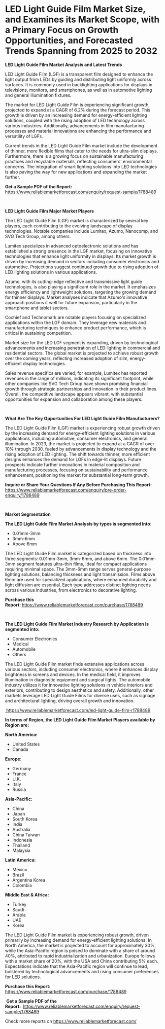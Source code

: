 <p><h1>LED Light Guide Film Market Size, and Examines its Market Scope, with a Primary Focus on Growth Opportunities, and Forecasted Trends Spanning from 2025 to 2032</h1></p><p><strong>LED Light Guide Film Market Analysis and Latest Trends</strong></p>
<p><p>LED Light Guide Film (LGF) is a transparent film designed to enhance the light output from LEDs by guiding and distributing light uniformly across surfaces. It is commonly used in backlighting applications for displays in televisions, monitors, and smartphones, as well as in automotive lighting and general illumination fixtures. </p><p>The market for LED Light Guide Film is experiencing significant growth, projected to expand at a CAGR of 6.2% during the forecast period. This growth is driven by an increasing demand for energy-efficient lighting solutions, coupled with the rising adoption of LED technology across various industries. Additionally, advancements in film manufacturing processes and material innovations are enhancing the performance and versatility of LGFs. </p><p>Current trends in the LED Light Guide Film market include the development of thinner, more flexible films that cater to the needs for ultra-slim displays. Furthermore, there is a growing focus on sustainable manufacturing practices and recyclable materials, reflecting consumers' environmental concerns. The integration of smart lighting solutions into LED technologies is also paving the way for new applications and expanding the market further.</p></p>
<p><strong>Get a Sample PDF of the Report:&nbsp;</strong> <a href="https://www.reliablemarketforecast.com/enquiry/request-sample/1788489?utm_campaign=2111&utm_medium=2&utm_source=Github&utm_content=ia&utm_term=10022025&utm_id=led-light-guide-film">https://www.reliablemarketforecast.com/enquiry/request-sample/1788489</a></p>
<p>&nbsp;</p>
<p><strong>LED Light Guide Film Major Market Players</strong></p>
<p><p>The LED Light Guide Film (LGF) market is characterized by several key players, each contributing to the evolving landscape of display technologies. Notable companies include Lumitex, Azumo, Nanocomp, and SVG Tech Group, among others.</p><p>Lumitex specializes in advanced optoelectronic solutions and has established a strong presence in the LGF market, focusing on innovative technologies that enhance light uniformity in displays. Its market growth is driven by increasing demand in sectors including consumer electronics and automotive. Projections suggest continued growth due to rising adoption of LED lighting solutions in various applications.</p><p>Azumo, with its cutting-edge reflective and transmissive light guide technologies, is also playing a significant role in the market. It emphasizes energy efficiency and lightweight solutions, targeting the growing demand for thinner displays. Market analyses indicate that Azumo's innovative approach positions it well for future expansion, particularly in the smartphone and tablet sectors.</p><p>Cochief and Technomark are notable players focusing on specialized applications within the LGF domain. They leverage new materials and manufacturing techniques to enhance product performance, which is critical in sustaining competition.</p><p>Market size for the LED LGF segment is expanding, driven by technological advancements and increasing penetration of LED lighting in commercial and residential sectors. The global market is projected to achieve robust growth over the coming years, reflecting increased adoption of slim, energy-efficient display technologies.</p><p>Sales revenue specifics are varied; for example, Lumitex has reported revenues in the range of millions, indicating its significant footprint, while other companies like SVG Tech Group have shown promising financial growth through strategic partnerships and innovation in their product lines. Overall, the competitive landscape appears vibrant, with substantial opportunities for expansion and collaboration among these players.</p></p>
<p>&nbsp;</p>
<p><strong>What Are The Key Opportunities For LED Light Guide Film Manufacturers?</strong></p>
<p><p>The LED Light Guide Film (LGF) market is experiencing robust growth driven by the increasing demand for energy-efficient lighting solutions in various applications, including automotive, consumer electronics, and general illumination. In 2023, the market is projected to expand at a CAGR of over 10% through 2030, fueled by advancements in display technology and the rising adoption of LED lighting. The shift towards thinner, more efficient designs enhances the demand for LGFs in edge-lit displays. Future prospects indicate further innovations in material composition and manufacturing processes, focusing on sustainability and performance enhancement, positioning the market for substantial long-term growth.</p></p>
<p><strong>Inquire or Share Your Questions If Any Before Purchasing This Report:</strong> <a href="https://www.reliablemarketforecast.com/enquiry/pre-order-enquiry/1788489?utm_campaign=2111&utm_medium=2&utm_source=Github&utm_content=ia&utm_term=10022025&utm_id=led-light-guide-film">https://www.reliablemarketforecast.com/enquiry/pre-order-enquiry/1788489</a></p>
<p>&nbsp;</p>
<p><strong>Market Segmentation</strong></p>
<p><strong>The LED Light Guide Film Market Analysis by types is segmented into:</strong></p>
<p><ul><li>0.01mm-3mm</li><li>3mm-6mm</li><li>Above 6mm</li></ul></p>
<p><p>The LED Light Guide Film market is categorized based on thickness into three segments: 0.01mm-3mm, 3mm-6mm, and above 6mm. The 0.01mm-3mm segment features ultra-thin films, ideal for compact applications requiring minimal space. The 3mm-6mm range serves general-purpose lighting solutions, balancing thickness and light transmission. Films above 6mm are used for specialized applications, where enhanced durability and light diffusion are essential. Each type addresses distinct lighting needs across various industries, from electronics to decorative lighting.</p></p>
<p><strong>Purchase this Report:&nbsp;</strong><a href="https://www.reliablemarketforecast.com/purchase/1788489?utm_campaign=2111&utm_medium=2&utm_source=Github&utm_content=ia&utm_term=10022025&utm_id=led-light-guide-film">https://www.reliablemarketforecast.com/purchase/1788489</a></p>
<p>&nbsp;</p>
<p><strong>The LED Light Guide Film Market Industry Research by Application is segmented into:</strong></p>
<p><ul><li>Consumer Electronics</li><li>Medical</li><li>Automobile</li><li>Others</li></ul></p>
<p><p>The LED Light Guide Film market finds extensive applications across various sectors, including consumer electronics, where it enhances display brightness in screens and devices. In the medical field, it improves illumination in diagnostic equipment and surgical lights. The automobile industry utilizes it for innovative lighting solutions in vehicle interiors and exteriors, contributing to design aesthetics and safety. Additionally, other markets leverage LED Light Guide Films for diverse uses, such as signage and architectural lighting, driving overall growth and innovation.</p></p>
<p><a href="https://www.reliablemarketforecast.com/led-light-guide-film-r1788489?utm_campaign=2111&utm_medium=2&utm_source=Github&utm_content=ia&utm_term=10022025&utm_id=led-light-guide-film">&nbsp;https://www.reliablemarketforecast.com/led-light-guide-film-r1788489</a></p>
<p><strong>In terms of Region, the LED Light Guide Film Market Players available by Region are:</strong></p>
<p>
    <p> <strong> North America: </strong>
        <ul>
            <li>United States</li>
            <li>Canada</li>
        </ul>
        </p> 
    <p> <strong> Europe: </strong>
        <ul>
            <li>Germany</li>
            <li>France</li>
            <li>U.K.</li>
            <li>Italy</li>
            <li>Russia</li>
        </ul>
        </p> 
    <p> <strong> Asia-Pacific: </strong>
        <ul>
            <li>China</li>
            <li>Japan</li>
            <li>South Korea</li>
            <li>India</li>
            <li>Australia</li>
            <li>China Taiwan</li>
            <li>Indonesia</li>
            <li>Thailand</li>
            <li>Malaysia</li>
        </ul>
        </p> 
    <p> <strong> Latin America: </strong>
        <ul>
            <li>Mexico</li>
            <li>Brazil</li>
            <li>Argentina Korea</li>
            <li>Colombia</li>
        </ul>
        </p> 
    <p> <strong> Middle East & Africa: </strong>
        <ul>
            <li>Turkey</li>
            <li>Saudi</li>
            <li>Arabia</li>
            <li>UAE</li>
            <li>Korea</li>
        </ul>
    </p>
    </p>
<p><p>The LED Light Guide Film market is experiencing robust growth, driven primarily by increasing demand for energy-efficient lighting solutions. In North America, the market is projected to account for approximately 30%, while the Asia-Pacific region is poised to dominate with a share of around 40%, attributed to rapid industrialization and urbanization. Europe follows with a market share of 20%, with the USA and China contributing 5% each. Expectations indicate that the Asia-Pacific region will continue to lead, bolstered by technological advancements and rising consumer preferences for LED solutions.</p></p>
<p><strong>Purchase this Report: </strong><a href="https://www.reliablemarketforecast.com/purchase/1788489?utm_campaign=2111&utm_medium=2&utm_source=Github&utm_content=ia&utm_term=10022025&utm_id=led-light-guide-film">https://www.reliablemarketforecast.com/purchase/1788489</a></p>
<p>&nbsp;<strong>Get a Sample PDF of the Report:&nbsp;&nbsp;</strong><a href="https://www.reliablemarketforecast.com/enquiry/request-sample/1788489?utm_campaign=2111&utm_medium=2&utm_source=Github&utm_content=ia&utm_term=10022025&utm_id=led-light-guide-film">https://www.reliablemarketforecast.com/enquiry/request-sample/1788489</a></p>
<p><strong></strong></p>
<p>Check more reports on <a href="https://www.reliablemarketforecast.com/?utm_campaign=2111&utm_medium=2&utm_source=Github&utm_content=ia&utm_term=10022025&utm_id=led-light-guide-film">https://www.reliablemarketforecast.com/</a></p>